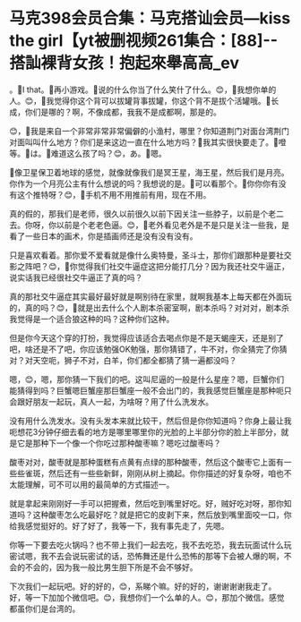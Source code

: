 # 马克398会员合集：马克搭讪会员—kiss the girl【yt被删视频261集合：[88]--搭訕裸背女孩！抱起來舉高高_ev

。🎼I that。🎼再小游戏。🎼说的什么你当了什么笑什了什么。😊，🎼我想你单的人。😊，🎼我觉得你这个背可以拔罐背事拔罐，你这个背不是拔个活罐哦。🎼长成，你们是哪的？啊，不像成都，我我不是成都啊，那是的。

😊，🎼我是来自一个非常非常非常偏僻的小渔村，哪里？你知道荆门对面台湾荆门对面叫叫什么地方？你们是来这边一直在什么地方吗？🎼我其实很快要走了。🎼噔等。🎼は。🎼难道这么孩了吗？😊，あ。🎼嗯。

🎼像卫星保卫着地球的感觉，就像就像我们是冥王星，海王星，然后我们是月亮。你作为一个月亮公主有什么想说的吗？我想说的是。🎼可以看那个。🎼你你你有没有这个推特呀？😊，🎼手机不用不用推前有用，现在不用。

真的假的，那我们是老师，很久以前很久以前下因关注一些脖子，以前是个老二去。你呀，你以前是个老老色逼。😊，🎼老外看见老外是不是只是关注一些我，是看了一些日本的画术，你是插画师还是没有没有没有。

只是喜欢看着。那你爱不爱看就是像什么奥特曼，圣斗士，那你们跟那种是要社交影之阵吧？😊，🎼你觉得我们社交牛逼症这把分能打几分？因为我还社交牛逼正，说实话我已经很社交牛逼正了真的吗？

真的那社交牛逼症其实最好最好就是啊别待在家里，就啊我基本上每天都在外面玩的，真的吗？😊，🎼就是出去什么个人剧本杀密室啊，剧本杀吗？对对对，剧本杀我觉得是一个适合狼这种的吗？这种你们这种。

但是你今天这个穿的打扮，我觉得应该适合去喝点你是不是天蝎座天，还是别了吧，啥还是不了吧，你应该勉强OK勉强，那你猜错了，牛不对，你全猜完了你猜对？对天空呃，狮子不对，白羊，你们都全都猜了猜一遍都没吗？

嗯，😊，嗯，那你猜一下我们的吧。这叫尼逼的一般是什么星座？嗯，巨蟹你们能猜得到吗？巨蟹嗯巨蟹座那巨蟹座一般不会出门的，我我感觉巨蟹座是那种呃只会跟好朋友一起玩，真人一起，为啥呀？用了什么洗发水。

没有用什么洗发水。没有头发本来就比较干，然后但是你你知道吗？你身上最让我呃想花3分钟仔细去看的地方是哪里哪里你的光脸的上半部分你的脸上半部分，就是它是那种下一个像一个你吃过那种酸枣嘛？嗯吃过酸枣吗？

酸枣对对，酸枣就是那种蛋糕有点黄有点绿的那种酸枣，然后这个酸枣它上面有一些些雀斑，然后还有一些些新鲜，刚刚从树上摘起。你你描述的好复杂呀，咱也不太能理解，可不可以用的最简单的方式描述一。

就是拿起来刚刚好一手可以把握煮，然后吃到嘴里好吃。好，贼好吃对呀，那你知道吗？这种酸枣怎么吃最好吃？就是把它的皮剥下来，然后放到嘴里面咬一口，你给我感觉挺好的。好了好了，我等一下，我有事先走了，先嗯。

你等一下要去吃火锅吗？也不带上我们一起去吃，我不去吃恐，我去玩面试什么玩密试嗯，我不去会说玩密试的话，恐怖舞还是什么恐怖的那等下会被人爆的啊，不会的不会的，因为我一般比男生胆下所是不会不够好。

下次我们一起玩吧。好的好的，😊，系睇个嘛。好的好的，谢谢谢谢我走了。好，等一下加加个微信吧。😊，我想你们一个么单的人。😊，那加个微信。感觉都虽你们是台湾的。

